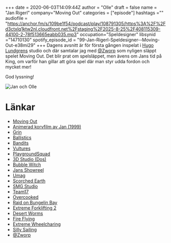 +++ 
date = 2020-06-03T14:09:44Z
author = "Olle"
draft = false
name = "Jan Rigerl"
company="Moving Out"
categories = ["episode"]
hashtags =""
audiofile = "https://anchor.fm/s/109be1f54/podcast/play/108791305/https%3A%2F%2Fd3ctxlq1ktw2nl.cloudfront.net%2Fstaging%2F2025-8-25%2F408115309-44100-2-78f513665eabb035.mp3"
occupation="Speldesigner"
libsynid ="14710130"
spotify_episode_id = "99-Jan-Rigerl-Speldesigner--Moving-Out-e38mi29"
+++ 
Dagens avsnitt är för första gången inspelat i [Hugo Lundgrens](https://hugolundgren.com/) studio och där samtalar jag med [@Zworp](https://twitter.com/zworp) som nyligen släppt spelet Moving Out. Det blir prat om spelsläppet, men ävens om Jans tid på King, om varför han gillar att göra spel där man styr udda fordon och mycket mer!

God lyssning!

![Jan och Olle](/img/jan.jpg)

# Länkar
* [Moving Out](https://www.youtube.com/watch?v=r2maY2jMfXw)
* [Animerad korvfilm av Jan (1999)](https://www.youtube.com/watch?v=ak1yu1TwgnA)
* [Grin](https://sv.wikipedia.org/wiki/Grin)
* [Ballistics](https://www.youtube.com/watch?v=26kou8oXUqs)
* [Bandits](https://www.youtube.com/watch?v=d_ym46Yv-gk&t=394s)
* [Vultures](https://www.youtube.com/watch?v=cAsjkUtdSSY)
* [PlaygroundSquad](https://www.playgroundsquad.com/)
* [3D Studio (Dos)](https://www.youtube.com/watch?v=72HjLrSzgRU)
* [Bubble Witch](https://www.youtube.com/watch?v=aBRNX6wnh2U)
* [Jans Showreel](https://www.youtube.com/watch?v=dJKtDfYfqVA)
* [Umag](https://www.youtube.com/watch?v=y2bCnYfadMQ)
* [Scorched Earth](https://www.youtube.com/watch?v=Xt3SwPBIGUg)
* [SMG Studio](https://www.smgstudio.com/)
* [Team17](https://www.team17.com/)
* [Overcooked](https://www.youtube.com/watch?v=0ZK7veYPEJQ)
* [Raid on Bungelin Bay](https://www.youtube.com/watch?v=BeCZaxVP0nk)
* [Extreme Forklifting 2](https://www.youtube.com/watch?v=wKpWx0Vg4Ww)
* [Desert Worms](https://www.youtube.com/watch?v=FbbUzxNcvpE)
* [Fire Flying](https://www.youtube.com/watch?v=LhiXkvkc9sE)
* [Extreme Wheelcharing](https://www.youtube.com/watch?v=C2-0poIH2Lw)
* [Silly Sailing](https://www.youtube.com/watch?v=Xb8dnRZP2qI)
* [@Zworp](https://twitter.com/zworp)
